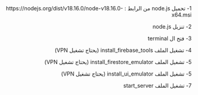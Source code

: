 <div dir="rtl">
1- تحميل node.js من الرابط : https://nodejs.org/dist/v18.16.0/node-v18.16.0-x64.msi

2- تنزيل node.js

3- فتح ال terminal

4- تشغيل الملف install_firebase_tools (يحتاج تشغيل VPN)

5- تشغيل الملف install_firestore_emulator (يحتاج تشغيل VPN)

5- تشغيل الملف install_ui_emulator (يحتاج تشغيل VPN)

7- تشغيل الملف start_server
</div>

